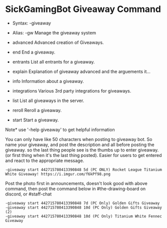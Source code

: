 # SickGamingBot Giveaway Command

* Syntax: -giveaway 
* Alias: -gw
Manage the giveaway system

* advanced Advanced creation of Giveaways.
* end End a giveaway.
* entrants List all entrants for a giveaway.
* explain Explanation of giveaway advanced and the arguements it...
* info Information about a giveaway.
* integrations Various 3rd party integrations for giveaways.
* list List all giveaways in the server.
* reroll Reroll a giveaway.
* start Start a giveaway.

Note* use '-help giveaway' to get helpful information

You can only have like 50 characters when posting to giveaway bot. So name your giveaway, and post the description and all before posting the giveaway. so the last thing people see is the thumbs up to enter giveaway. (or first thing when it's the last thing posted). Easier for users to get entered and react to the appropriate message. 


    -giveaway start 442715780413390848 5d (PC ONLY) Rocket League Titanium White Giveaway! https://i.imgur.com/f6kPf98.png

Post the photo first in announcements, doesn't look good with above command, then post the command below in #the-drawing-board on discord, or #staff-chat


```
-giveaway start 442715780413390848 7d (PC Only) Golden Gifts Giveaway
-giveaway start 442715780413390848 10d (PC Only) Golden Gifts Giveaway (2)
-giveaway start 442715780413390848 10d (PC Only) Titanium White Fennec Giveaway
```
